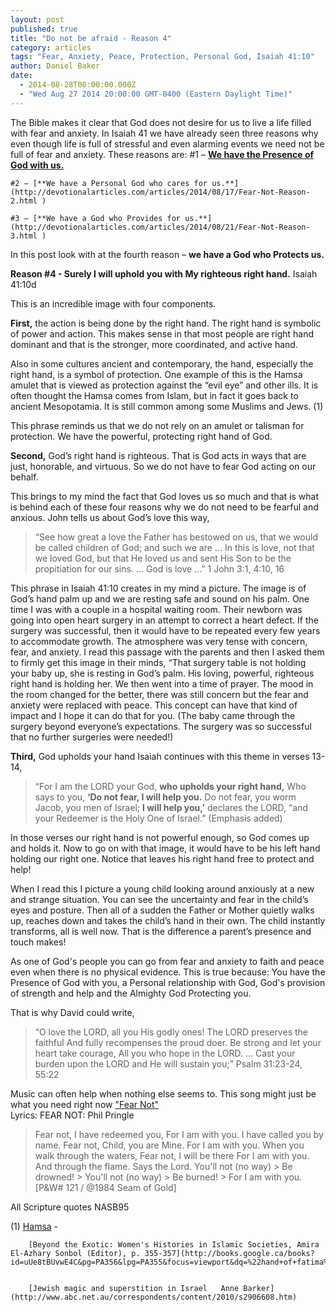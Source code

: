 ```yaml
---
layout: post
published: true
title: "Do not be afraid - Reason 4"
category: articles
tags: "Fear, Anxiety, Peace, Protection, Personal God, Isaiah 41:10"
author: Daniel Baker
date: 
  - 2014-08-28T00:00:00.000Z
  - "Wed Aug 27 2014 20:00:00 GMT-0400 (Eastern Daylight Time)"
---
```


The Bible makes it clear that God does not desire for us to live a life filled with fear and anxiety. In Isaiah 41 we have already seen three reasons why even though life is full of stressful and even alarming events we need not be full of fear and anxiety. These reasons are:
	#1 – [**We have the Presence of God with us.**](http://devotionalarticles.com/articles/2014/08/08/Fear-Not-Reason-1.html )
    
	#2 – [**We have a Personal God who cares for us.**](http://devotionalarticles.com/articles/2014/08/17/Fear-Not-Reason-2.html )  
    
	#3 – [**We have a God who Provides for us.**](http://devotionalarticles.com/articles/2014/08/21/Fear-Not-Reason-3.html )   

In this post look with at the fourth reason – **we have a God who Protects us.** 

**Reason #4 - Surely I will uphold you with My righteous right hand.** Isaiah 41:10d

This is an incredible image with four components.

**First,** the action is being done by the right hand. The right hand is symbolic of power and action. This makes sense in that most people are right hand dominant and that is the stronger, more coordinated, and active hand. 

Also in some cultures ancient and contemporary, the hand, especially the right hand, is a symbol of protection. One example of this is the Hamsa amulet that is viewed as protection against the “evil eye” and other ills. It is often thought the Hamsa comes from Islam, but in fact it goes back to ancient Mesopotamia. It is still common among some Muslims and Jews. (1) 

This phrase reminds us that we do not rely on an amulet or talisman for protection. We have the powerful, protecting right hand of God. 

**Second,** God’s right hand is righteous. That is God acts in ways that are just, honorable, and virtuous. So we do not have to fear God acting on our behalf.

This brings to my mind the fact that God loves us so much and that is what is behind each of these four reasons why we do not need to be fearful and anxious. John tells us about God’s love this way,

> “See how great a love the Father has bestowed on us, that we would be called children of God; and such we are … In this is love, not that we loved God, but that He loved us and sent His Son to be the propitiation for our sins. … God is love …”   1 John 3:1, 4:10, 16 

This phrase in Isaiah 41:10 creates in my mind a picture. The image is of God’s hand palm up and we are resting safe and sound on his palm. One time I was with a couple in a hospital waiting room. Their newborn was going into open heart surgery in an attempt to correct a heart defect. If the surgery was successful, then it would have to be repeated every few years to accommodate growth. The atmosphere was very tense with concern, fear, and anxiety. I read this passage with the parents and then I asked them to firmly get this image in their minds, “That surgery table is not holding your baby up, she is resting in God’s palm. His loving, powerful, righteous right hand is holding her. We then went into a time of prayer. The mood in the room changed for the better, there was still concern but the fear and anxiety were replaced with peace. This concept can have that kind of impact and I hope it can do that for you. (The baby came through the surgery beyond everyone’s expectations. The surgery was so successful that no further surgeries were needed!)

**Third,** God upholds your hand
Isaiah continues with this theme in verses 13-14,

> “For I am the LORD your God, **who upholds your right hand,** Who says to you, **‘Do not fear, I will help you.** Do not fear, you worm Jacob, you men of Israel; **I will help you,’** declares the LORD, “and your Redeemer is the Holy One of Israel.” (Emphasis added)

In those verses our right hand is not powerful enough, so God comes up and holds it. Now to go on with that image, it would have to be his left hand holding our right one. Notice that leaves his right hand free to protect and help! 

When I read this I picture a young child looking around anxiously at a new and strange situation. You can see the uncertainty and fear in the child’s eyes and posture. Then all of a sudden the Father or Mother quietly walks up, reaches down and takes the child’s hand in their own. The child instantly transforms, all is well now. That is the difference a parent’s presence and touch makes!

As one of God's people you can go from fear and anxiety to faith and peace even when there is no physical evidence. This is true because: You have the Presence of God with you, a Personal relationship with God, God's provision of strength and help and the Almighty God Protecting you.

That is why David could write,

> “O love the LORD, all you His godly ones! The LORD preserves the faithful And fully recompenses the proud doer. Be strong and let your heart take courage, All you who hope in the LORD. … Cast your burden upon the LORD and He will sustain you;” Psalm 31:23-24, 55:22


Music can often help when nothing else seems to. This song might just be what you need right now ["Fear Not"](http://youtu.be/McLO2iZcbKo)    
Lyrics: FEAR NOT:  Phil Pringle
> Fear not,  I have redeemed you,
> For I am with you.  I have called you by name.
> Fear not,  Child, you are Mine.
> For I am with you.  When you walk through the waters,
> Fear not,  I will be there
> For I am with you.  And through the flame.
> Says the Lord.  You'll not  (no way)
    > Be drowned!
    > You'll not  (no way)
    > Be burned!
    > For I am with you.
   > [P&W# 121 / @1984 Seam of Gold]

All Scripture quotes NASB95  




(1)	 [Hamsa](https://en.wikipedia.org/wiki/Hamsa) - 

		[Beyond the Exotic: Women's Histories in Islamic Societies, Amira El-Azhary Sonbol (Editor), p. 355-357](http://books.google.ca/books?id=uUe8tBUvwE4C&pg=PA356&lpg=PA355&focus=viewport&dq=%22hand+of+fatima%22+evil+eye)
	

		[Jewish magic and superstition in Israel   Anne Barker](http://www.abc.net.au/correspondents/content/2010/s2906608.htm)
	